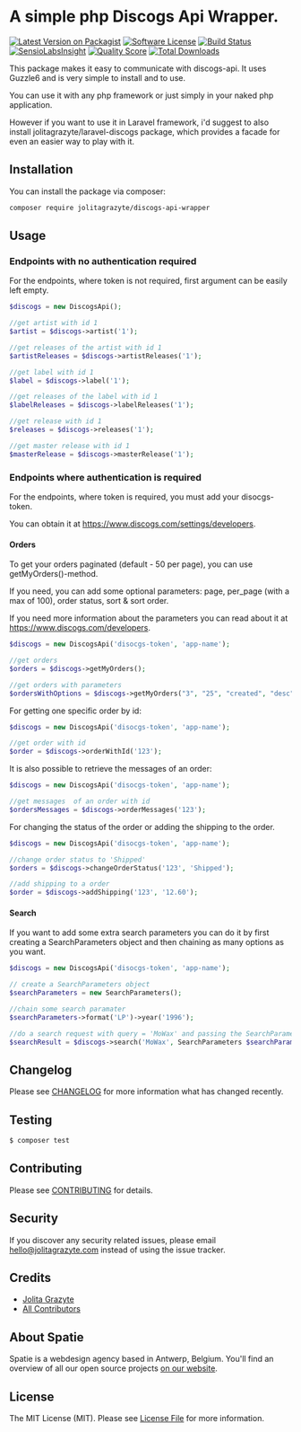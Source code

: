 # A simple php Discogs Api Wrapper.

[![Latest Version on Packagist](https://img.shields.io/packagist/v/jolitagrazyte/discogs-api-wrapper.svg?style=flat-square)](https://packagist.org/packages/jolitagrazyte/discogs-api-wrapper)
[![Software License](https://img.shields.io/badge/license-MIT-brightgreen.svg?style=flat-square)](LICENSE.md)
[![Build Status](https://img.shields.io/travis/JolitaGrazyte/discogs-api-wrapper/master.svg?style=flat-square)](https://travis-ci.org/JolitaGrazyte/discogs-api-wrapper)
[![SensioLabsInsight](https://img.shields.io/sensiolabs/i/4d8c7480-2fa7-4333-b6f7-80f2f99f5e44.svg?style=flat-square)](https://insight.sensiolabs.com/projects/4d8c7480-2fa7-4333-b6f7-80f2f99f5e44)
[![Quality Score](https://img.shields.io/scrutinizer/g/JolitaGrazyte/discogs-api-wrapper.svg?style=flat-square)](https://scrutinizer-ci.com/g/JolitaGrazyte/discogs-api-wrapper)
[![Total Downloads](https://img.shields.io/packagist/dt/jolitagrazyte/discogs-api-wrapper.svg?style=flat-square)](https://packagist.org/packages/jolitagrazyte/discogs-api-wrapper)


This package makes it easy to communicate with discogs-api. It uses Guzzle6 and is very simple to install and to use.

You can use it with any php framework or just simply in your naked php application.

However if you want to use it in Laravel framework, i'd suggest to also install jolitagrazyte/laravel-discogs package, 
which provides a facade for even an easier way to play with it.

## Installation

You can install the package via composer:

``` bash
composer require jolitagrazyte/discogs-api-wrapper
```

## Usage

### Endpoints with no authentication required

For the endpoints, where token is not required, first argument can be easily left empty.
``` php
$discogs = new DiscogsApi();

//get artist with id 1
$artist = $discogs->artist('1');

//get releases of the artist with id 1
$artistReleases = $discogs->artistReleases('1');

//get label with id 1 
$label = $discogs->label('1');

//get releases of the label with id 1
$labelReleases = $discogs->labelReleases('1');

//get release with id 1
$releases = $discogs->releases('1');

//get master release with id 1
$masterRelease = $discogs->masterRelease('1');
```

### Endpoints where authentication is required
For the endpoints, where token is required, you must add your disocgs-token.

You can obtain it at https://www.discogs.com/settings/developers.

#### Orders
To get your orders paginated (default - 50 per page), you can use getMyOrders()-method.

If you need, you can add some optional parameters: page, per_page (with a max of 100), order status, sort & sort order.

If you need more information about the parameters you can read about it at https://www.discogs.com/developers.

```php
$discogs = new DiscogsApi('disocgs-token', 'app-name');

//get orders
$orders = $discogs->getMyOrders();

//get orders with parameters
$ordersWithOptions = $discogs->getMyOrders("3", "25", "created", "desc");
```

For getting one specific order by id:
``` php
$discogs = new DiscogsApi('disocgs-token', 'app-name');

//get order with id
$order = $discogs->orderWithId('123');
```

It is also possible to retrieve the messages of an order:
```php
$discogs = new DiscogsApi('disocgs-token', 'app-name');

//get messages  of an order with id
$ordersMessages = $discogs->orderMessages('123');
```

For changing the status of the order or adding the shipping to the order.
```php
$discogs = new DiscogsApi('disocgs-token', 'app-name');

//change order status to 'Shipped'
$orders = $discogs->changeOrderStatus('123', 'Shipped');

//add shipping to a order
$order = $discogs->addShipping('123', '12.60');
```
 

#### Search

If you want to add some extra search parameters you can do it by 
first creating a SearchParameters object and then chaining as many options as you want.
  
```php
$discogs = new DiscogsApi('disocgs-token', 'app-name');

// create a SearchParameters object
$searchParameters = new SearchParameters();

//chain some search paramater
$searchParameters->format('LP')->year('1996');

//do a search request with query = 'MoWax' and passing the SearchParameters object
$searchResult = $discogs->search('MoWax', SearchParameters $searchParameters);
```

## Changelog

Please see [CHANGELOG](CHANGELOG.md) for more information what has changed recently.

## Testing

``` bash
$ composer test
```

## Contributing

Please see [CONTRIBUTING](CONTRIBUTING.md) for details.

## Security

If you discover any security related issues, please email hello@jolitagrazyte.com instead of using the issue tracker.

## Credits

- [Jolita Grazyte](https://github.com/JolitaGrazyte)
- [All Contributors](../../contributors)

## About Spatie
Spatie is a webdesign agency based in Antwerp, Belgium. You'll find an overview of all our open source projects [on our website](https://spatie.be/opensource).

## License

The MIT License (MIT). Please see [License File](LICENSE.md) for more information.
